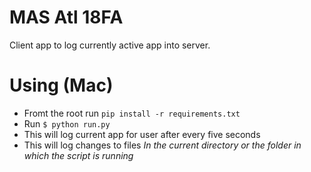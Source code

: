 # MAS Atl 18FA

Client app to log currently active app into server.

# Using (Mac)

* Fromt the root run `pip install -r requirements.txt`
* Run `$ python run.py`
* This will log current app for user after every five seconds
* This will log changes to files *In the current directory or the folder in which the script is running*

